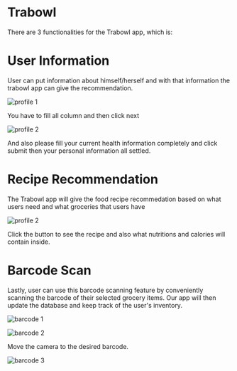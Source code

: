# Trabowl
 
There are 3 functionalities for the Trabowl app, which is:

# User Information
User can put information about himself/herself and with that information the trabowl app can give the recommendation.

![profile 1](https://github.com/miftahshidqi/Trabowl/blob/main/profile1.PNG)

You have to fill all column and then click next

![profile 2](https://github.com/miftahshidqi/Trabowl/blob/main/profile2.PNG)

And also please fill your current health information completely and click submit then your personal information all settled.

# Recipe Recommendation
The Trabowl app will give the food recipe recommedation based on what users need and what groceries that users have

![profile 2](https://github.com/miftahshidqi/Trabowl/blob/main/RRecomm.PNG)

Click the button to see the recipe and also what nutritions and calories will contain inside.

# Barcode Scan
Lastly, user can use this barcode scanning feature by conveniently scanning the barcode of their selected grocery items. Our app will then update the database and keep track of the user's inventory.

![barcode 1](https://github.com/miftahshidqi/Trabowl/blob/main/barcode1.png)

![barcode 2](https://github.com/miftahshidqi/Trabowl/blob/main/barcode2.png)

Move the camera to the desired barcode.

![barcode 3](https://github.com/miftahshidqi/Trabowl/blob/main/barcode3.png)
